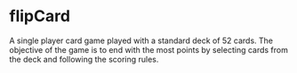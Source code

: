 # flipCard
A single player card game played with a standard deck of 52 cards. The objective of the game is to end with the most points by selecting cards from the deck and following the scoring rules.
